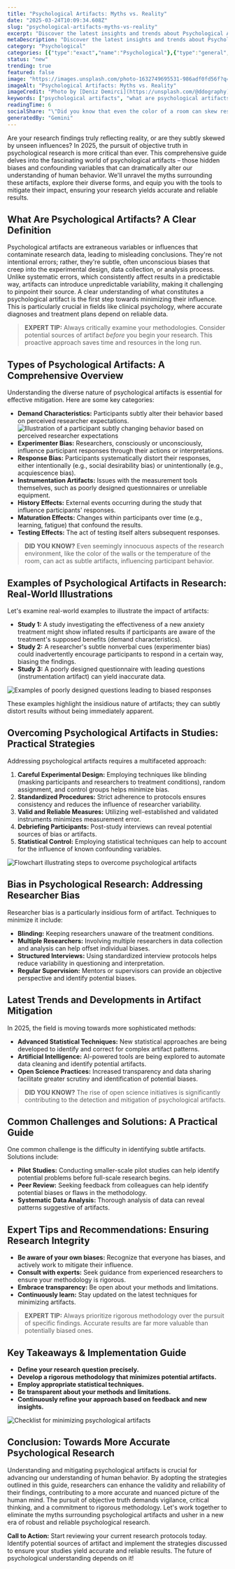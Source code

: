 ```yaml
---
title: "Psychological Artifacts: Myths vs. Reality"
date: "2025-03-24T10:09:34.608Z"
slug: "psychological-artifacts-myths-vs-reality"
excerpt: "Discover the latest insights and trends about Psychological Artifacts. This comprehensive guide covers everything you need to know about Psychological Artifacts in 2025."
metaDescription: "Discover the latest insights and trends about Psychological Artifacts. This comprehensive guide covers everything you need to know about Psychological Arti..."
category: "Psychological"
categories: [{"type":"exact","name":"Psychological"},{"type":"general","name":"Social Science"},{"type":"medium","name":"Cognitive Science"},{"type":"specific","name":"Experimental Design"},{"type":"niche","name":"Implicit Association Test"}]
status: "new"
trending: true
featured: false
image: "https://images.unsplash.com/photo-1632749695531-986adf0fd56f?q=85&w=1200&fit=max&fm=webp&auto=compress"
imageAlt: "Psychological Artifacts: Myths vs. Reality"
imageCredit: "Photo by [Deniz Demirci](https://unsplash.com/@ddography) on Unsplash"
keywords: ["psychological artifacts", "what are psychological artifacts", "types of psychological artifacts", "examples of psychological artifacts in research", "overcoming psychological artifacts in studies", "bias in psychological research", "reducing researcher bias psychology", "psychological artifact definition", "buy psychological testing equipment", "minimize psychological artifacts in experiments"]
readingTime: 6
socialShare: "\"Did you know that even the color of a room can skew research results?  Uncovering the hidden biases in psychological studies is crucial for achieving truly objective understanding.\""
generatedBy: "Gemini"
---
```




Are your research findings truly reflecting reality, or are they subtly skewed by unseen influences?  In 2025, the pursuit of objective truth in psychological research is more critical than ever.  This comprehensive guide delves into the fascinating world of psychological artifacts – those hidden biases and confounding variables that can dramatically alter our understanding of human behavior. We'll unravel the myths surrounding these artifacts, explore their diverse forms, and equip you with the tools to mitigate their impact, ensuring your research yields accurate and reliable results.

## What Are Psychological Artifacts? A Clear Definition

Psychological artifacts are extraneous variables or influences that contaminate research data, leading to misleading conclusions.  They're not intentional errors; rather, they're subtle, often unconscious biases that creep into the experimental design, data collection, or analysis process.  Unlike systematic errors, which consistently affect results in a predictable way, artifacts can introduce unpredictable variability, making it challenging to pinpoint their source. A clear understanding of what constitutes a psychological artifact is the first step towards minimizing their influence.  This is particularly crucial in fields like clinical psychology, where accurate diagnoses and treatment plans depend on reliable data.

> **EXPERT TIP:**  Always critically examine your methodologies.  Consider potential sources of artifact *before* you begin your research.  This proactive approach saves time and resources in the long run.

## Types of Psychological Artifacts: A Comprehensive Overview

Understanding the diverse nature of psychological artifacts is essential for effective mitigation.  Here are some key categories:

* **Demand Characteristics:** Participants subtly alter their behavior based on perceived researcher expectations.  ![Illustration of a participant subtly changing behavior based on perceived researcher expectations](https://images.unsplash.com/photo-1628074958513-c9ab3d144305?q=85&w=1200&fit=max&fm=webp&auto=compress)
* **Experimenter Bias:** Researchers, consciously or unconsciously, influence participant responses through their actions or interpretations.
* **Response Bias:** Participants systematically distort their responses, either intentionally (e.g., social desirability bias) or unintentionally (e.g., acquiescence bias).
* **Instrumentation Artifacts:** Issues with the measurement tools themselves, such as poorly designed questionnaires or unreliable equipment.
* **History Effects:** External events occurring during the study that influence participants' responses.
* **Maturation Effects:** Changes within participants over time (e.g., learning, fatigue) that confound the results.
* **Testing Effects:** The act of testing itself alters subsequent responses.

> **DID YOU KNOW?**  Even seemingly innocuous aspects of the research environment, like the color of the walls or the temperature of the room, can act as subtle artifacts, influencing participant behavior.

## Examples of Psychological Artifacts in Research: Real-World Illustrations

Let's examine real-world examples to illustrate the impact of artifacts:

* **Study 1:** A study investigating the effectiveness of a new anxiety treatment might show inflated results if participants are aware of the treatment's supposed benefits (demand characteristics).
* **Study 2:**  A researcher's subtle nonverbal cues (experimenter bias) could inadvertently encourage participants to respond in a certain way, biasing the findings.
* **Study 3:** A poorly designed questionnaire with leading questions (instrumentation artifact) can yield inaccurate data.

![Examples of poorly designed questions leading to biased responses](https://images.unsplash.com/photo-1632749695531-986adf0fd56f?q=85&w=1200&fit=max&fm=webp&auto=compress)

These examples highlight the insidious nature of artifacts; they can subtly distort results without being immediately apparent.

## Overcoming Psychological Artifacts in Studies: Practical Strategies

Addressing psychological artifacts requires a multifaceted approach:

1. **Careful Experimental Design:** Employing techniques like blinding (masking participants and researchers to treatment conditions), random assignment, and control groups helps minimize bias.
2. **Standardized Procedures:**  Strict adherence to protocols ensures consistency and reduces the influence of researcher variability.
3. **Valid and Reliable Measures:** Utilizing well-established and validated instruments minimizes measurement error.
4. **Debriefing Participants:**  Post-study interviews can reveal potential sources of bias or artifacts.
5. **Statistical Control:** Employing statistical techniques can help to account for the influence of known confounding variables.

![Flowchart illustrating steps to overcome psychological artifacts](https://images.unsplash.com/photo-1632749695393-2cef35d29db1?q=85&w=1200&fit=max&fm=webp&auto=compress)

## Bias in Psychological Research: Addressing Researcher Bias

Researcher bias is a particularly insidious form of artifact.  Techniques to minimize it include:

* **Blinding:**  Keeping researchers unaware of the treatment conditions.
* **Multiple Researchers:** Involving multiple researchers in data collection and analysis can help offset individual biases.
* **Structured Interviews:** Using standardized interview protocols helps reduce variability in questioning and interpretation.
* **Regular Supervision:**  Mentors or supervisors can provide an objective perspective and identify potential biases.

## Latest Trends and Developments in Artifact Mitigation

In 2025, the field is moving towards more sophisticated methods:

* **Advanced Statistical Techniques:**  New statistical approaches are being developed to identify and correct for complex artifact patterns.
* **Artificial Intelligence:** AI-powered tools are being explored to automate data cleaning and identify potential artifacts.
* **Open Science Practices:**  Increased transparency and data sharing facilitate greater scrutiny and identification of potential biases.

> **DID YOU KNOW?**  The rise of open science initiatives is significantly contributing to the detection and mitigation of psychological artifacts.

## Common Challenges and Solutions: A Practical Guide

One common challenge is the difficulty in identifying subtle artifacts.  Solutions include:

* **Pilot Studies:** Conducting smaller-scale pilot studies can help identify potential problems before full-scale research begins.
* **Peer Review:**  Seeking feedback from colleagues can help identify potential biases or flaws in the methodology.
* **Systematic Data Analysis:**  Thorough analysis of data can reveal patterns suggestive of artifacts.

## Expert Tips and Recommendations: Ensuring Research Integrity

*  **Be aware of your own biases:**  Recognize that everyone has biases, and actively work to mitigate their influence.
*  **Consult with experts:** Seek guidance from experienced researchers to ensure your methodology is rigorous.
*  **Embrace transparency:**  Be open about your methods and limitations.
*  **Continuously learn:** Stay updated on the latest techniques for minimizing artifacts.

> **EXPERT TIP:**  Always prioritize rigorous methodology over the pursuit of specific findings.  Accurate results are far more valuable than potentially biased ones.

## Key Takeaways & Implementation Guide

* **Define your research question precisely.**
* **Develop a rigorous methodology that minimizes potential artifacts.**
* **Employ appropriate statistical techniques.**
* **Be transparent about your methods and limitations.**
* **Continuously refine your approach based on feedback and new insights.**

![Checklist for minimizing psychological artifacts](https://images.unsplash.com/photo-1632742336064-fa13a04272e7?q=85&w=1200&fit=max&fm=webp&auto=compress)

## Conclusion: Towards More Accurate Psychological Research

Understanding and mitigating psychological artifacts is crucial for advancing our understanding of human behavior.  By adopting the strategies outlined in this guide, researchers can enhance the validity and reliability of their findings, contributing to a more accurate and nuanced picture of the human mind.  The pursuit of objective truth demands vigilance, critical thinking, and a commitment to rigorous methodology.  Let's work together to eliminate the myths surrounding psychological artifacts and usher in a new era of robust and reliable psychological research.

**Call to Action:**  Start reviewing your current research protocols today. Identify potential sources of artifact and implement the strategies discussed to ensure your studies yield accurate and reliable results.  The future of psychological understanding depends on it!

